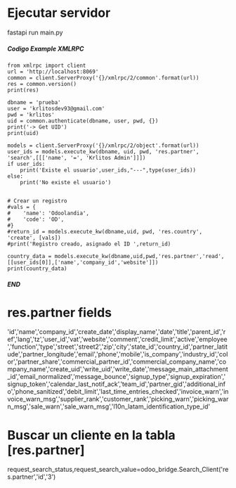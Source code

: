 # Ejecutar servidor
fastapi run main.py

##### Codigo Example XMLRPC #####
    from xmlrpc import client
    url = 'http://localhost:8069'
    common = client.ServerProxy('{}/xmlrpc/2/common'.format(url))
    res = common.version()
    print(res)

    dbname = 'prueba'
    user = 'krlitosdev93@gmail.com'
    pwd = 'krlitos'
    uid = common.authenticate(dbname, user, pwd, {})
    print('-> Get UID')
    print(uid)

    models = client.ServerProxy('{}/xmlrpc/2/object'.format(url))
    user_ids = models.execute_kw(dbname, uid, pwd, 'res.partner', 'search',[[['name', '=', 'Krlitos Admin']]])
    if user_ids:
        print('Existe el usuario',user_ids,"---",type(user_ids))
    else:
        print('No existe el usuario')


    # Crear un registro
    #vals = {
    #    'name': 'Odoolandia',
    #    'code': 'OD',
    #}
    #return_id = models.execute_kw(dbname,uid, pwd, 'res.country', 'create', [vals])
    #print('Registro creado, asignado el ID ',return_id) 

    country_data = models.execute_kw(dbname,uid,pwd,'res.partner','read',[[user_ids[0]],['name','company_id','website']])
    print(country_data)
##### END #####



# res.partner fields
'id','name','company_id','create_date','display_name','date','title','parent_id','ref','lang','tz','user_id','vat','website','comment','credit_limit','active','employee','function','type','street','street2','zip','city','state_id','country_id','partner_latitude','partner_longitude','email','phone','mobile','is_company','industry_id','color','partner_share','commercial_partner_id','commercial_company_name','company_name','create_uid','write_uid','write_date','message_main_attachment_id','email_normalized','message_bounce','signup_type','signup_expiration','signup_token','calendar_last_notif_ack','team_id','partner_gid','additional_info','phone_sanitized','debit_limit','last_time_entries_checked','invoice_warn','invoice_warn_msg','supplier_rank','customer_rank','picking_warn','picking_warn_msg','sale_warn','sale_warn_msg','l10n_latam_identification_type_id'

# Buscar un cliente en la tabla [res.partner]
request_search_status,request_search_value=odoo_bridge.Search_Client('res.partner','id','3')